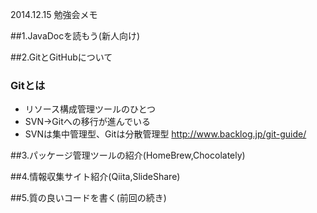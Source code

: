 2014.12.15 勉強会メモ

##1.JavaDocを読もう(新人向け)

##2.GitとGitHubについて
### Gitとは

* リソース構成管理ツールのひとつ
* SVN→Gitへの移行が進んでいる
* SVNは集中管理型、Gitは分散管理型
http://www.backlog.jp/git-guide/

##3.パッケージ管理ツールの紹介(HomeBrew,Chocolately)

##4.情報収集サイト紹介(Qiita,SlideShare)

##5.質の良いコードを書く(前回の続き)
